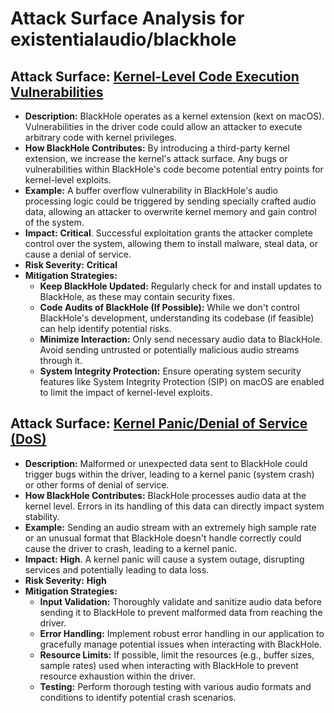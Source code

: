# Attack Surface Analysis for existentialaudio/blackhole

## Attack Surface: [Kernel-Level Code Execution Vulnerabilities](./attack_surfaces/kernel-level_code_execution_vulnerabilities.md)

* **Description:**  BlackHole operates as a kernel extension (kext on macOS). Vulnerabilities in the driver code could allow an attacker to execute arbitrary code with kernel privileges.
* **How BlackHole Contributes:** By introducing a third-party kernel extension, we increase the kernel's attack surface. Any bugs or vulnerabilities within BlackHole's code become potential entry points for kernel-level exploits.
* **Example:** A buffer overflow vulnerability in BlackHole's audio processing logic could be triggered by sending specially crafted audio data, allowing an attacker to overwrite kernel memory and gain control of the system.
* **Impact:** **Critical**. Successful exploitation grants the attacker complete control over the system, allowing them to install malware, steal data, or cause a denial of service.
* **Risk Severity:** **Critical**
* **Mitigation Strategies:**
    * **Keep BlackHole Updated:** Regularly check for and install updates to BlackHole, as these may contain security fixes.
    * **Code Audits of BlackHole (If Possible):** While we don't control BlackHole's development, understanding its codebase (if feasible) can help identify potential risks.
    * **Minimize Interaction:** Only send necessary audio data to BlackHole. Avoid sending untrusted or potentially malicious audio streams through it.
    * **System Integrity Protection:** Ensure operating system security features like System Integrity Protection (SIP) on macOS are enabled to limit the impact of kernel-level exploits.

## Attack Surface: [Kernel Panic/Denial of Service (DoS)](./attack_surfaces/kernel_panicdenial_of_service__dos_.md)

* **Description:** Malformed or unexpected data sent to BlackHole could trigger bugs within the driver, leading to a kernel panic (system crash) or other forms of denial of service.
* **How BlackHole Contributes:** BlackHole processes audio data at the kernel level. Errors in its handling of this data can directly impact system stability.
* **Example:** Sending an audio stream with an extremely high sample rate or an unusual format that BlackHole doesn't handle correctly could cause the driver to crash, leading to a kernel panic.
* **Impact:** **High**. A kernel panic will cause a system outage, disrupting services and potentially leading to data loss.
* **Risk Severity:** **High**
* **Mitigation Strategies:**
    * **Input Validation:**  Thoroughly validate and sanitize audio data before sending it to BlackHole to prevent malformed data from reaching the driver.
    * **Error Handling:** Implement robust error handling in our application to gracefully manage potential issues when interacting with BlackHole.
    * **Resource Limits:** If possible, limit the resources (e.g., buffer sizes, sample rates) used when interacting with BlackHole to prevent resource exhaustion within the driver.
    * **Testing:**  Perform thorough testing with various audio formats and conditions to identify potential crash scenarios.

